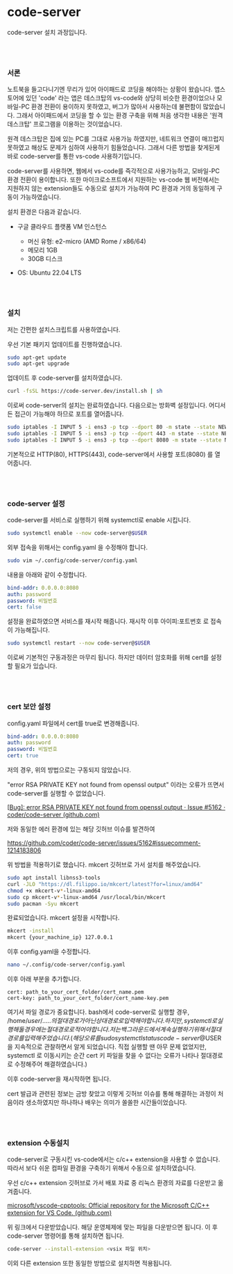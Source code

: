 # code-server
code-server 설치 과정입니다.

</br>
</br>

### 서론
노트북을 들고다니기엔 무리가 있어 아이패드로 코딩을 해야하는 상황이 왔습니다. 앱스토어에 있던 'code' 라는 앱은 데스크탑의 vs-code와 상당히 비슷한 환경이었으나 모바일-PC 환경 전환이 용이하지 못하였고, 버그가 많아서 사용하는데 불편함이 많았습니다. 그래서 아이패드에서 코딩을 할 수 있는 환경 구축을 위해 처음 생각한 내용은 '원격 데스크탑' 프로그램을 이용하는 것이었습니다.

원격 데스크탑은 집에 있는 PC를 그대로 사용가능 하였지만, 네트워크 연결이 매끄럽지 못하였고 해상도 문제가 심하여 사용하기 힘들었습니다. 그래서 다른 방법을 찾게된게 바로 code-server를 통한 vs-code 사용하기입니다.

code-server를 사용하면, 웹에서 vs-code를 즉각적으로 사용가능하고, 모바일-PC 환경 전환이 용이합니다. 또한 마이크로소프트에서 지원하는 vs-code 웹 버전에서는 지원하지 않는 extension들도 수동으로 설치가 가능하여 PC 환경과 거의 동일하게 구동이 가능하였습니다.



설치 환경은 다음과 같습니다.

- 구글 클라우드 플랫폼 VM 인스턴스
  - 머신 유형: e2-micro (AMD Rome / x86/64)
  - 메모리 1GB
  - 30GB 디스크

- OS: Ubuntu 22.04 LTS

</br>
</br>

### 설치
저는 간편한 설치스크립트를 사용하였습니다.

우선 기본 패키지 업데이트를 진행하였습니다.

```bash
sudo apt-get update
sudo apt-get upgrade
```

업데이트 후 code-server를 설치하였습니다.

```bash
curl -fsSL https://code-server.dev/install.sh | sh
```

이로써 code-server의 설치는 완료하였습니다. 다음으로는 방화벽 설정입니다. 어디서든 접근이 가능해야 하므로 포트를 열어줍니다.

```bash
sudo iptables -I INPUT 5 -i ens3 -p tcp --dport 80 -m state --state NEW,ESTABLISHED -j ACCEPT
sudo iptables -I INPUT 5 -i ens3 -p tcp --dport 443 -m state --state NEW,ESTABLISHED -j ACCEPT
sudo iptables -I INPUT 5 -i ens3 -p tcp --dport 8080 -m state --state NEW,ESTABLISHED -j ACCEPT
```

기본적으로 HTTP(80), HTTPS(443), code-server에서 사용할 포트(8080) 를 열어줍니다.

</br>
</br>

### code-server 설정
code-server를 서비스로 실행하기 위해 systemctl로 enable 시킵니다.

```bash
sudo systemctl enable --now code-server@$USER
```

외부 접속을 위해서는 config.yaml 을 수정해야 합니다.

```bash
sudo vim ~/.config/code-server/config.yaml
```

내용을 아래와 같이 수정합니다.

```yaml
bind-addr: 0.0.0.0:8080
auth: password
password: 비밀번호
cert: false
```

설정을 완료하였으면 서비스를 재시작 해줍니다. 재시작 이후 아이피:포트번호 로 접속이 가능해집니다.

```bash
sudo systemctl restart --now code-server@$USER
```

이로써 기본적인 구동과정은 마무리 됩니다. 하지만 데이터 암호화를 위해 cert를 설정할 필요가 있습니다.

</br>
</br>

### cert 보안 설정
config.yaml 파일에서 cert를 true로 변경해줍니다.

```yaml
bind-addr: 0.0.0.0:8080
auth: password
password: 비밀번호
cert: true
```

저의 경우, 위의 방법으로는 구동되지 않았습니다. 

"error RSA PRIVATE KEY not found from openssl output" 이라는 오류가 뜨면서 code-server를 실행할 수 없었습니다. 

[[Bug\]: error RSA PRIVATE KEY not found from openssl output · Issue #5162 · coder/code-server (github.com)](https://github.com/coder/code-server/issues/5162)

저와 동일한 에러 환경에 있는 해당 깃허브 이슈를 발견하여

https://github.com/coder/code-server/issues/5162#issuecomment-1214183806

위 방법을 적용하기로 했습니다. mkcert 깃허브로 가서 설치를 해주었습니다.

```bash
sudo apt install libnss3-tools
curl -JLO "https://dl.filippo.io/mkcert/latest?for=linux/amd64"
chmod +x mkcert-v*-linux-amd64
sudo cp mkcert-v*-linux-amd64 /usr/local/bin/mkcert
sudo pacman -Syu mkcert
```

완료되었습니다. mkcert 설정을 시작합니다.

```bash
mkcert -install
mkcert {your_machine_ip} 127.0.0.1
```

이후 config.yaml을 수정합니다.

```bash
nano ~/.config/code-server/config.yaml
```

이후 아래 부분을 추가합니다.

```
cert: path_to_your_cert_folder/cert_name.pem
cert-key: path_to_your_cert_folder/cert_name-key.pem
```

여기서 파일 경로가 중요합니다. bash에서 code-server로 실행할 경우,  /home/$user/..... 의 절대경로가 아닌 상대경로로 입력해야 합니다. 하지만, systemctl로 실행해 둘 경우에는 절대경로로 적어야 합니다. 저는 백그라운드에서 계속 실행하기 위해서 절대경로를 입력해주었습니다. (해당 오류를 sudo systemctl status code-server@$USER 을 지속적으로 관찰하면서 알게 되었습니다. 직접 실행할 땐 아무 문제 없었지만, systemctl 로 이동시키는 순간 cert 키 파일을 찾을 수 없다는 오류가 나타나 절대경로로 수정해주어 해결하였습니다.)

이후 code-server을 재시작하면 됩니다.



cert 발급과 관련된 정보는 금방 찾았고 이렇게 깃허브 이슈를 통해 해결하는 과정이 처음이라 생소하였지만 하나하나 배우는 의미가 쏠쏠한 시간들이었습니다.

</br>
</br>

### extension 수동설치
code-server로 구동시킨 vs-code에서는 c/c++ extension을 사용할 수 없습니다. 따라서 보다 쉬운 컴파일 환경을 구축하기 위해서 수동으로 설치하였습니다.

우선 c/c++ extension 깃허브로 가서 배포 자료 중 리눅스 환경의 자료를 다운받고 옮겨줍니다.

[microsoft/vscode-cpptools: Official repository for the Microsoft C/C++ extension for VS Code. (github.com)](https://github.com/microsoft/vscode-cpptools)

위 링크에서 다운받았습니다. 해당 운영체제에 맞는 파일을 다운받으면 됩니다. 이 후 code-server 명령어를 통해 설치하면 됩니다.

```bash
code-server --install-extension <vsix 파일 위치>
```

이외 다른 extension 또한 동일한 방법으로 설치하면 적용됩니다.
